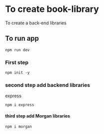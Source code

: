 # To create book-library
To create a back-end libraries
## To run app
```
npm run dev
```
### First step
```
npm init -y
```
### second step add backend libraries
express 
```
npm i express
```
#### third step add Morgan libraries
```
npm i morgan
```

